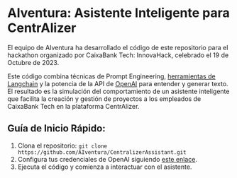 # AIventura: Asistente Inteligente para CentrAlizer
El equipo de AIventura ha desarrollado el código de este repositorio para el hackathon organizado por CaixaBank Tech: InnovaHack, celebrado el 19 de Octubre de 2023.

Este código combina técnicas de Prompt Engineering, [herramientas de Langchain](https://python.langchain.com/docs/modules/agents/tools/) y la potencia de la API de [OpenAI](https://platform.openai.com/) para entender y generar texto. El resultado es la simulación del comportamiento de un asistente inteligente que facilita la creación y gestión de proyectos a los empleados de CaixaBank Tech en la plataforma CentrAlizer.

## Guía de Inicio Rápido:
1. Clona el repositorio: `git clone https://github.com/AIventura/CentralizerAssistant.git`
2. Configura tus credenciales de OpenAI siguiendo [este enlace](docs/openai-credentials.md).
4. Ejecuta el código y comienza a interactuar con el asistente.




